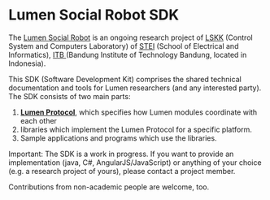 Lumen Social Robot SDK
======================

The [Lumen Social Robot](http://lumen.lssk.ee.itb.ac.id/) is an ongoing research project of [LSKK](http://lskk.ee.itb.ac.id/)
(Control System and Computers Laboratory) of [STEI](http://ee.itb.ac.id/) (School of Electrical and Informatics),
[ITB ](http://www.itb.ac.id/) (Bandung Institute of Technology Bandung, located in Indonesia).

This SDK (Software Development Kit) comprises the shared technical documentation and tools for Lumen researchers (and
any interested party). The SDK consists of two main parts:

1. [**Lumen Protocol**](http://lumenitb.github.io/lumen-sdk/protocol/), which specifies how Lumen modules coordinate with each other
2. libraries which implement the Lumen Protocol for a specific platform.
3. Sample applications and programs which use the libraries.

Important: The SDK is a work in progress. If you want to provide an implementation (java, C#, AngularJS/JavaScript) or
anything of your choice (e.g. a research project of yours), please contact a project member.

Contributions from non-academic people are welcome, too.
